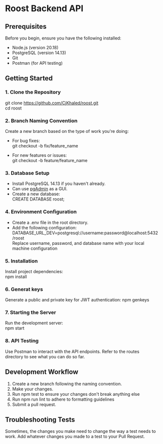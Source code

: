 # Roost Backend API

## Prerequisites

Before you begin, ensure you have the following installed:

- Node.js (version 20.18)
- PostgreSQL (version 14.13)
- Git
- Postman (for API testing)

## Getting Started

### 1. Clone the Repository
git clone https://github.com/CjKhaled/roost.git  
cd roost

### 2. Branch Naming Convention
Create a new branch based on the type of work you're doing:

- For bug fixes:  
  git checkout -b fix/feature_name

- For new features or issues:  
  git checkout -b feature/feature_name

### 3. Database Setup

- Install PostgreSQL 14.13 if you haven't already.
- Can use [pgAdmin](https://www.pgadmin.org/download/) as a GUI.
- Create a new database:  
  CREATE DATABASE roost;

### 4. Environment Configuration

- Create a .env file in the root directory.
- Add the following configuration:  
  DATABASE_URL_DEV=postgresql://username:password@localhost:5432/roost  
  Replace username, password, and database name with your local machine configuration

### 5. Installation
Install project dependencies:  
npm install

### 6. Generat keys
Generate a public and private key for JWT authentication:
npm genkeys

### 7. Starting the Server
Run the development server:  
npm start

### 8. API Testing
Use Postman to interact with the API endpoints. Refer to the routes directory to see what you can do so far.

## Development Workflow

1. Create a new branch following the naming convention.
2. Make your changes.
3. Run npm test to ensure your changes don't break anything else
4. Run npm run lint to adhere to formatting guidelines
5. Submit a pull request.


## Troubleshooting Tests

Sometimes, the changes you make need to change the way a test needs to work. Add whatever changes you made to a test to your Pull Request.
